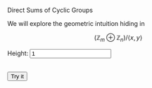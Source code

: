 <head>
  <script type="text/x-mathjax-config">
    MathJax.Hub.Config({
      tex2jax: {
        skipTags: ['script', 'noscript', 'style', 'textarea', 'pre'],
        inlineMath: [['$','$']]
      }
    });
  </script>
  <script src="https://cdn.mathjax.org/mathjax/latest/MathJax.js?config=TeX-AMS-MML_HTMLorMML" type="text/javascript"></script>
  <link rel="stylesheet" type="text/css" href="https://tikzjax.com/v1/fonts.css">
  <script src="https://tikzjax.com/v1/tikzjax.js"></script>
</head>

Direct Sums of Cyclic Groups

We will explore the geometric intuition hiding in 

$$ (\mathbb{Z}_m \oplus \mathbb{Z}_n)/ \langle x,y \rangle $$

<!-- <form method="GET">
  <label for="height">Height:</label>
  <input type="number" id="height" name="height"><br><br>
  <input type="submit" value="Submit">
</form> -->

<form id="myForm" action="/action_page.php">
  <label for="height">Height:</label>
  <input type="number" id="height" name="height" value="1"><br><br>
</form>

<button onclick="myFunction()"> Try it </button>

<script type="text/tikz">
  function myFunction() {
    var x = document.getElementById("myForm").elements[0].value;
    document.getElementById("demo").innerHTML = x;
  }
  \begin{tikzpicture}
    \draw (0,0) -- (0,x);
    \draw (0,0) -- (6,0);
  \end{tikzpicture}
</script>

